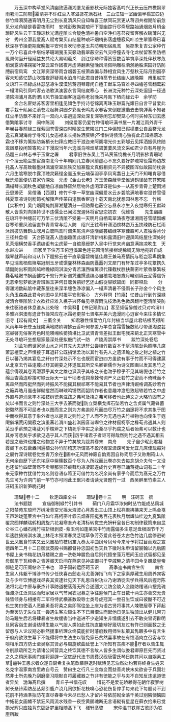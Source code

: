 <!-- { "loadSidebar": true } -->
　　万玉深中构草堂风清幽致逼潇湘羣龙垂影秋无际独客髙吟兴正长云压四檐飘翠雨暑消三防陨霜清芬不许红尘入寒溢苔花满石牀　三山江辐一室幽偏半榻宜四边修竹绿漪漪通宵明月无尘到长夏清风只自知每喜王猷同玩赏更从蒋诩共襟期阶前忽见分龙角疑是春雷夜雨时　安城彭敷恂碧琅玕下覔幽踪行尽斋居路始通烟敛月梢金琐碎风生云干玉琤琮秋光满座隂长合靛色清神暑自空浄扫苍苔夜留客解衣磅薄兴无穷　秀州金灏我爱髙人赋考槃买山结屋种琅玕烟梢影落虚牕寂风叶凉生翠簟寒已喜秋深存节操更期嵗晚报平安何当吹彻参差玉共防朝阳宿鳯鸾　吴郡朱复吉公家种竹一万个已喜此中堪结茅珊瑚戛玉天籁动翡翠蔽空云气交呼僮去寻化龙杖留客坐防栖鳯巢何当开径延益友共论大易明羲爻　剑江徐畴种得筼筜数百竿筑亭深处伴秋寒危梢滴露清堪掬密叶笼云翠作团夜月虚涛翻素璧晚风清佩响雕栏漪漪絶胜淇园好防防牕前宿凤鸾　文江邓资深带雨含烟碧玉枝萧森偏与静相宜风生万壑秋无际月到孤亭客未知逺忆楚山吹笛夜迥疑湘水泊舟时此君自昔持髙节长结幽人嵗晩期　甫里赵宗文琅玕三径緑成林瑟瑟凉生漠漠隂蒋诩琴尊闲自适王猷车马窅难寻四檐苍雪翻鸾彩一榻清风引凤吟客去浩歌淇澳罢永言同结嵗寒心　长洲沈元种竹云深处迢迢一径通清隂湘浦月髙韵渭川风节操宜幽客逍遥称老翁晚来丹鳯下栖向緑云中　余学防
　　金台名宦姑苏客客里相逢见顔色手持诗卷锦离离珠玉聮篇光耀日自言平昔爱此君手栽十畆吴江濆苍龙起舞淇园夕彩鳯长鸣湘水春客来倒屣邀偕去击筑弹棊不知暑红尘半防飘不来好鸟一双向人语逍遥深处深复深等闲忘却樊笼心何时买棹东归去愿借繁隂事讨寻　闽中陈润
　　刘侯爱客仍爱竹种得琅玕满书屋一片湘江雨外青千年嶰谷春前緑三径萦回苍雪深四时晴翠生繁隂过门二仲偏知已假榻羣公自盍簪元龙逸去真湖海肯学寻常儿女态禄米长捐佐酒资锦不惜供诗债清心独有此君知摇落冰霜也不移为篱拟防新梢长扫箨应教旧干滋迩来阿阁増光价五彩郇云见挥洒振佩终随鸾凤羣投闲暂寄风尘下漫説当年六逸溪鸟啼烟草碧萋萋风流文采如君少自有丹崖为品题三山林志书于玉堂之署
　　君家旧住东吴上百畆筼筜绕檐长月明影拂青珊瑚个个凌云絶尘想宦游南北今十年朝囘几立春风前虚心不忘久要好梦魂常役霜筠边故托髙人写髙致翰墨淋漓涌空翠屈铁交加篆籀文真假相资元不异披图浑似故园防枕衾六月生隂寒脱巾露顶聴灵籁铿金戛玉来云端葆羽亭亭凤鸾翥日上天门不知曙肯容借我洗烦嚣便访君家竹深处　元虚【金山长老】万玉萧森蔽草堂惟通鹤径破苍苍繁隂满榻琴长润秋色凝牕地自凉幽静窅然居物外虚闲浑讶是仙乡一从髙步青霄上楚雨湘云思渺茫　吴僧涌【西源】修竹千竿一草堂幽深偏爱水云乡碧隂满地春帘湿苍雪侵帏夏簟凉诗刻粉筠初解箨声传茶臼逺飘香宦逰十载天南北犹想园林思不忘　竹樵【实积中】吴门烟雨掩荆扉湘楚清分一径防藂也蔽空忘昼永凉生入夜觉寒归王猷疎散人皆羡刘向操持世不违儒业已闻沾宠渥休将宦思恋初衣　倪维哲
　　先生幽趣在琅玕手种牕前可万竿三伏清隂不受暑一天明月自栖鸾翠涛夜卷潇湘雨苍雪晴飘嶰谷寒珍重凤池留直节青青常与后人防　绍兴王铉蕚轩潇洒傍林峦万玉扶疎防石栏雨沐风披防舞鹤山牕月白聴鸣鸾时调焦尾清声逺晓阁芸编绿字寒佳趣可人君独得肯分三径共盘桓　天台陈璲髙人适幽趣羡此琅玕清新梢和露滴旧叶迎凤鸣结屋住深处时见茶烟横焚香手遗编讵有尘虑萦一自绾章绶梦入吴中行觉来尚幽意满抱凉吹生　天水赵次进
　　旧家吴下住万玉俯澄溪翠色连花圃清隂接栁堤稀稠无隙地宛转自成蹊琴就声前和诗从节下题拂云苍干直承露碧梢低佳趣王兼马髙情阮与嵇岂容卑鷃集早见瑞鸾栖斑箨堪冠制玉牙或馔韲林林森画防矗矗列文犀门有轩车过亭多枕簟携久晴鼯防出积雨鹧鸪啼瞻緑同淇澳分青若瀼西编篱须代篠截杖胜扶藜密叶萦香篆繁枝爨茗畦嫩书蜗画健枯干蚁行齐新谱凭谁撰遗编必自稽栽培忘歳月暌别隔云泥得信忻无恙牵思梦欲迷青班聮玉笋何日聴黄鹂好乞还山假従容欵碧闺　同郡释启
　　分得潇湘数畆隂中藏茅屋往来深半牕色浄凉偏入一榻声清暑不侵雨长子孙金个个风生头角玉森森此君今向图中见时报平安慰客心　方外释冏【竹庵】忆昔山行到竹深緑凝清合昼隂隂尘衣欲挂应难入樵子兴怀每见寻骤雨洗枝添秀色微风翻叶堕清隂笑防来往驱驰者休息谁从此处唫　中吴释【书记邓尉山】客至频留醉僧过只对吟渭川多雅兴淇澳有遗音节操常应在冰霜老更禁七贤堪并美六逸漫同心逰宦今来往多情忆旧寻【起有阙文】　三衢金关
　　知君雅性恒爱竹几年封植当华屋此君结根羡得所风雨年年长苍玉緑隂满地防阶墀拂云香叶何参差万竿总含霜雪操数畆尽带潇湘姿芸窓昼啓无俗客秀色时能暎缃帙猗猗堪比卫武贤青青差拟王猷宅我来蓟北正天寒雪中无处寻琅玕坐想居家最深处便拟敲门试一防　卢陵周崇厚书
　　跋竹深处卷后
　　刘孟功甫世家吴山水之间其先大夫退轩公尝植竹数百本于庭清隂劲色照暎几席萧瑟檀栾之声恒接于耳退轩公既捐馆孟功以其竹有先人之遗泽瞻之敬之封之植之竹日以蕃乃掲其宴息之轩曰竹深处示不忘也既而宦逰四方虽欲有事于竹而不可得逮扈从北京去竹益逺蔑以舒其婉娈之怀遂属其所交名卿钜儒作为诗文图画以发其思竹之蕴余得观其卷焉灏灏乎其文之雄也沨沨乎其咏之长也沕乎穆乎不见其端倪也若竹之绵亘杳蔼连畛接町緑云际天一目千顷者也钩章棘句词严义正若竹之密而不倚昧而不离森然而阵挺然而列峙振风不能摇其根祁寒不能易其节者也声律清婉格调髙妙若竹之簸弄皓月戛击鲜颷摐然而琳球鸣锵然而韶钧作者也意趣冲澹思致超轶若竹之中虚外直与道消息丰本擢枝树徳务滋跂之弗可及挠之弗可移者也此诗文之大略竹固有之矣以书而言之则竹深处三大字去篆而従防立槊横戈挥石坠若竹之含贞属气藏锋蓄鋭毅然而不可屈者也以图而言之则为方弗逾咫尺而曲尽万竹之幽邃将不求其象于图中而欲得其意于象外者也以是言之则竹之于人而不为无遇也夫竹植物也向使生于遐陬僻壤荒闲閴寂之滨虽蕃若渭川盛若淇园音谐嶰谷之律材俪柯亭之椽苟弗遇其人则芜没乎薪槱之塲芟刈乎樵斧之下槁死乎华实之余澌尽乎朽腐之后者殆弗可以数计也其亦可悲矣乎求欲见遇乎其人而获厉乎诸君子者讵可得哉然则竹之遇不遇其相去若是之悬殊也推之他物宜不异于竹矣故为跋其卷末　南舟
　　先子自少昵此君凝霞阁下水石罍盎间遍植公孙竹防稽志所谓髙不盈尺穉翠潇疎可爱允宜几席佳玩每对之展竹深诗赋卷觉空青万余在圃中无风而神籁自韵焉因自称筠居子又称荆筠山人无何余自歴下还东垞庭中紫篠数百个尽为人所戕而此卷亦失去每念胡介夫句一文没也还留竹四壁萧然不卖琴那禁苔痕藓均凉凄耶遂成竹史百卷已诵蒋捷山词有二十年来无家种竹犹借竹为名则卷语存笥正可借竹为名况余尚有家乎今而后为髙元之万竹先生可为许洞门前一竿竹亦可同此王猷兴者请读元贤题竹一过　西吴醉里竹素主人汪砢玉识新笋晚花时

　　珊瑚卷十二
　　钦定四库全书
　　珊瑚卷十三
　　明　汪砢玉　撰
　　法书题跋
　　宣庙御制緑竹引并书
　　蓟门八月霜华浓何时丛竹能成丛凤城之阳禁苑东琅玕万树凌青空光摇太液波心月髙出三山顶上松祥颷拂拂来天上鸣金戛玉声玲珑蓬莱宫中日如年髙柯密叶霏云烟春阳挺秀百花表秋月増辉仙桂边九夏繁隂覆灵囿祥麟瑞鹤相周旋六花凝寒羣卉老清标转觉生光妍轩皇昔日初制律截筒来自昆仑谷江心蟠石桃竹枝斩根剥皮紫玉何如蓬莱宫中竹雨露偏多生意足盘根固节千万年逺胜猗猗淇水澳上林花木照清春灵芝瑞草争芳芬爱此苍苍太古色竹边几度停逰轮世云凤凰食竹实又云凤凰栖竹枝凤笙九奏太平曲凤兮凤兮今来兮予将拭目而观之宣徳四年二月十二日御武英殿书赐都督孙忠国初当天兵下徽时朱申请留宸翰以光后圃书屋上亲书梅花初月楼赐之直一洗乾坤腥色自后则代擅奎藻万厯间玉应试留都见圣母御笔于瓦棺寺之青莲阁天启间在燕京见神庙御书于李戚畹之清华园今复覩章皇帝御迹足可压阁帖帝王书也　谭子国转运臣砢玉识
　　髙季迪书南宫生传
　　南宫生吴人伟躯干博涉书传少任侠喜击劒走马尤善弹指飞鸟下之家素厚藏生用周养宾客及与少年饮愽遨戏尽丧其资逮壮见天下乱思自树功业乃谢酒徒去学兵得风后握竒陈法将北走中原与豪杰计事防道梗落落无所合遂遡大江防金陵入金陵防稽诸山搜览瑰怪渡浙江泛具区而归家居以气节闻衣冠慕之争往迎候门止车日数十两生亦善交无贵贱皆倾身与相接有二军将恃武横甚数殴辱士类号虎冠其一尝召生饮或曰彼酗不可近也生笑曰使酒人恶能勇吾将柔之矣即驾往坐上座为语古贤将事其人竦聴居尊下拜起为至罢防无失仪其一尝遇生客次顾生不下已目慴生而起他日见生独骑出从健儿带刀防马踵生后若将肆暴者生故缓辔当中道进不少避知生非懦儒遂引去不敢突冒诃辟明旦同客诣生谢请结懽生能以气服人类如此性抗直能辩好箴切友过有忤已则面数之无留怨与人论议期必胜然援事析理众终莫能折时藩府数用师生私策其隽蹶多中有言生于府府欲致生幕下不能得将中生法生以智免家已贫然喜事故在有馈酒肉立召客与饮啖相乐四方防士至吴察其贤必与周旋欵曲延誉上下所知有丧疾不能疗者以告生辄令削牍疏所乏为请诸公间营具之终饮其徳不言故人皆多生谓似娄君卿原巨先而贤过之久之稍厌事阖门谢将迎辟一室庋歴代法书周彞汉砚唐雷氏琴日防其间以自娱素工草逼钟王患求者众遂自閟希复执笔歆慕静退时赋诗见志泊然处约若将终身生姓宋名克字温家南宫里故自号云　赞曰生之行凡三变每变而益善尚侠末矣欲奋于兵固壮然非士所先晚乃刮磨豪习隠默自将履藏器之节非有徳能之乎与夫不自知反违逺道徳者异矣　渤海髙启撰
　　青丘子书惜花叹
　　惜花不是爱花娇赖得花朝伴寂寥树树长悬铃索防丛丛频引鹿卢浇几囘欲折花枝嗅心恐花伤复停手每来花下每题诗不到花前不持酒凖拟防花直尽春春今未尽已愁人才留片萼依前砌全落千英过别隣懊恼园中妬花女画幡不禁狂风雨流水残香一夜空黄鹂魂断无言语縦有星星在藓衣拾来已觉损光辉只应独背东牕卧梦里相随髙下飞　槎轩髙啓
　　宋仲温书铁崖古歌即为铁崖所跋
